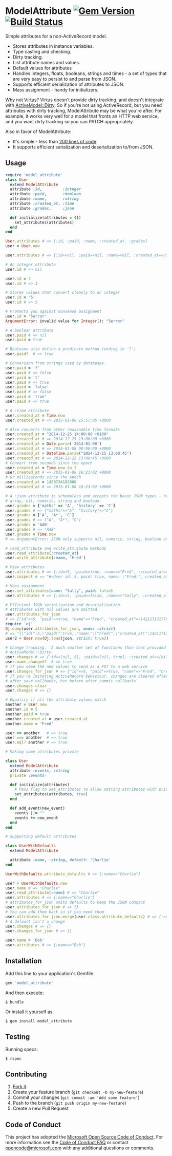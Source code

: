 # ModelAttribute [![Gem Version](https://badge.fury.io/rb/model_attribute.svg)](http://badge.fury.io/rb/model_attribute) [![Build Status](https://travis-ci.org/yammer/model_attribute.svg?branch=master)](https://travis-ci.org/yammer/model_attribute)

Simple attributes for a non-ActiveRecord model.

 - Stores attributes in instance variables.
 - Type casting and checking.
 - Dirty tracking.
 - List attribute names and values.
 - Default values for attributes
 - Handles integers, floats, booleans, strings and times - a set of types that are very
   easy to persist to and parse from JSON.
 - Supports efficient serialization of attributes to JSON.
 - Mass assignment - handy for initializers.

Why not [Virtus][virtus-gem]?  Virtus doesn't provide dirty tracking, and
doesn't integrate with [ActiveModel::Dirty][am-dirty].  So if you're not using
ActiveRecord, but you need attributes with dirty tracking, ModelAttribute may be
what you're after.  For example, it works very well for a model that fronts an
HTTP web service, and you want dirty tracking so you can PATCH appropriately.

Also in favor of ModelAttribute:

 - It's simple - less than [200 lines of code][source].
 - It supports efficient serialization and deserialization to/from JSON.

[virtus-gem]:https://github.com/solnic/virtus
[am-dirty]:https://github.com/rails/rails/blob/master/activemodel/lib/active_model/dirty.rb
[source]:https://github.com/yammer/model_attribute/blob/master/lib/model_attribute.rb

## Usage

```ruby
require 'model_attribute'
class User
  extend ModelAttribute
  attribute :id,         :integer
  attribute :paid,       :boolean
  attribute :name,       :string
  attribute :created_at, :time
  attribute :grades,     :json

  def initialize(attributes = {})
    set_attributes(attributes)
  end
end

User.attributes # => [:id, :paid, :name, :created_at, :grades]
user = User.new

user.attributes # => {:id=>nil, :paid=>nil, :name=>nil, :created_at=>nil, :grades=>nil}

# An integer attribute
user.id # => nil

user.id = 3
user.id # => 3

# Stores values that convert cleanly to an integer
user.id = '5'
user.id # => 5

# Protects you against nonsense assignment
user.id = '5error'
ArgumentError: invalid value for Integer(): "5error"

# A boolean attribute
user.paid # => nil
user.paid = true

# Booleans also define a predicate method (ending in '?')
user.paid?  # => true

# Conversion from strings used by databases.
user.paid = 'f'
user.paid # => false
user.paid = 't'
user.paid # => true
user.paid = 'false'
user.paid # => false
user.paid = 'true'
user.paid # => true

# A :time attribute
user.created_at = Time.now
user.created_at # => 2015-01-08 15:57:05 +0000

# Also converts from other reasonable time formats
user.created_at = "2014-12-25 14:00:00 +0100"
user.created_at # => 2014-12-25 13:00:00 +0000
user.created_at = Date.parse('2014-01-08')
user.created_at # => 2014-01-08 00:00:00 +0000
user.created_at = DateTime.parse("2014-12-25 13:00:45")
user.created_at # => 2014-12-25 13:00:45 +0000
# Convert from seconds since the epoch
user.created_at = Time.now.to_f
user.created_at # => 2015-01-08 16:23:02 +0000
# Or milliseconds since the epoch
user.created_at = 1420734182000
user.created_at # => 2015-01-08 16:23:02 +0000

# A :json attribute is schemaless and accepts the basic JSON types - hash,
# array, nil, numeric, string and boolean.
user.grades = {'maths' => 'A', 'history' => 'C'}
user.grades # => {"maths"=>"A", "history"=>"C"}
user.grades = ['A', 'A*', 'C']
user.grades # => ["A", "A*", "C"]
user.grades = 'AAB'
user.grades # => "AAB"
user.grades = Time.now
# => ArgumentError: JSON only supports nil, numeric, string, boolean and arrays and hashes of those.

# read_attribute and write_attribute methods
user.read_attribute(:created_at)
user.write_attribute(:name, 'Fred')

# View attributes
user.attributes # => {:id=>5, :paid=>true, :name=>"Fred", :created_at=>2015-01-08 15:57:05 +0000, :grades=>{"maths"=>"A", "history"=>"C"}}
user.inspect # => "#<User id: 5, paid: true, name: \"Fred\", created_at: 2015-01-08 15:57:05 +0000, grades: {\"maths\"=>\"A\", \"history\"=>\"C\"}>"

# Mass assignment
user.set_attributes(name: "Sally", paid: false)
user.attributes # => {:id=>5, :paid=>false, :name=>"Sally", :created_at=>2015-01-08 15:57:05 +0000}

# Efficient JSON serialization and deserialization.
# Attributes with nil values are omitted.
user.attributes_for_json
# => {"id"=>5, "paid"=>true, "name"=>"Fred", "created_at"=>1421171317762}
require 'oj'
Oj.dump(user.attributes_for_json, mode: :strict)
# => "{\"id\":5,\"paid\":true,\"name\":\"Fred\",\"created_at\":1421171317762}"
user2 = User.new(Oj.load(json, strict: true))

# Change tracking.  A much smaller set of functions than that provided by
# ActiveModel::Dirty.
user.changes # => {:id=>[nil, 5], :paid=>[nil, true], :created_at=>[nil, 2015-01-08 15:57:05 +0000], :name=>[nil, "Fred"]}
user.name_changed?  # => true
# If you need the new values to send as a PUT to a web service
user.changes_for_json # => {"id"=>5, "paid"=>true, "name"=>"Fred", "created_at"=>1421171317762}
# If you're imitating ActiveRecord behaviour, changes are cleared after
# after_save callbacks, but before after_commit callbacks.
user.changes.clear
user.changes # => {}

# Equality if all the attribute values match
another = User.new
another.id = 5
another.paid = true
another.created_at = user.created_at
another.name = 'Fred'

user == another   # => true
user === another  # => true
user.eql? another # => true

# Making some attributes private

class User
  extend ModelAttribute
  attribute :events, :string
  private :events=

  def initialize(attributes)
    # Pass flag to set_attributes to allow setting attributes with private writers
    set_attributes(attributes, true)
  end

  def add_event(new_event)
    events ||= ""
    events += new_event
  end
end

# Supporting default attributes

class UserWithDefaults
  extend ModelAttribute

  attribute :name, :string, default: 'Charlie'
end

UserWithDefaults.attribute_defaults # => {:name=>"Charlie"}

user = UserWithDefaults.new
user.name # => "Charlie"
user.read_attribute(:name) # => "Charlie"
user.attributes # => {:name=>"Charlie"}
# attributes_for_json omits defaults to keep the JSON compact
user.attributes_for_json # => {}
# You can add them back in if you need them
user.attributes_for_json.merge(user.class.attribute_defaults) # => {:name=>"Charlie"}
# A default isn't a change
user.changes # => {}
user.changes_for_json # => {}

user.name = 'Bob'
user.attributes # => {:name=>"Bob"}
```

## Installation

Add this line to your application's Gemfile:

```ruby
gem 'model_attribute'
```

And then execute:

    $ bundle

Or install it yourself as:

    $ gem install model_attribute

## Testing

Running specs:

    $ rspec

## Contributing

1. [Fork it](https://github.com/yammer/model_attribute/fork)
2. Create your feature branch (`git checkout -b my-new-feature`)
3. Commit your changes (`git commit -am 'Add some feature'`)
4. Push to the branch (`git push origin my-new-feature`)
5. Create a new Pull Request

## Code of Conduct

This project has adopted the [Microsoft Open Source Code of
Conduct](https://opensource.microsoft.com/codeofconduct/). For more information
see the [Code of Conduct
FAQ](https://opensource.microsoft.com/codeofconduct/faq/) or contact
[opencode@microsoft.com](mailto:opencode@microsoft.com) with any additional
questions or comments.
